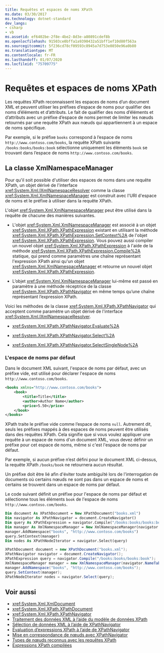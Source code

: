 ```yaml
---
title: Requêtes et espaces de noms XPath
ms.date: 03/30/2017
ms.technology: dotnet-standard
dev_langs:
- csharp
- vb
ms.assetid: ef6402be-2f8e-4be2-8d3e-a80891cdef8b
ms.openlocfilehash: 91503ce0bffa1a9390432a51bff1ef10d80f563a
ms.sourcegitcommit: 5f236cd78cf09593c8945a7d753e0850e96a0b80
ms.translationtype: MT
ms.contentlocale: fr-FR
ms.lasthandoff: 01/07/2020
ms.locfileid: "75709775"
---
```

# <a name="xpath-queries-and-namespaces"></a>Requêtes et espaces de noms XPath
Les requêtes XPath reconnaissent les espaces de noms d’un document XML et peuvent utiliser les préfixes d’espace de noms pour qualifier des noms d’éléments et d’attributs. Le fait de qualifier des noms d’éléments et d’attributs avec un préfixe d’espace de noms permet de limiter les nœuds retournés par une requête XPath aux nœuds qui appartiennent à un espace de noms spécifique.  
  
 Par exemple, si le préfixe `books` correspond à l’espace de noms `http://www.contoso.com/books`, la requête XPath suivante `/books:books/books:book` sélectionne uniquement les éléments `book` se trouvant dans l’espace de noms `http://www.contoso.com/books`.  
  
## <a name="the-xmlnamespacemanager"></a>La classe XmlNamespaceManager  
 Pour qu'il soit possible d'utiliser des espaces de noms dans une requête XPath, un objet dérivé de l'interface <xref:System.Xml.IXmlNamespaceResolver> comme la classe <xref:System.Xml.XmlNamespaceManager> est construit avec l'URI d'espace de noms et le préfixe à utiliser dans la requête XPath.  
  
 L'objet <xref:System.Xml.XmlNamespaceManager> peut être utilisé dans la requête de chacune des manières suivantes.  
  
- L'objet <xref:System.Xml.XmlNamespaceManager> est associé à un objet <xref:System.Xml.XPath.XPathExpression> existant en utilisant la méthode <xref:System.Xml.XPath.XPathExpression.SetContext%2A> de l'objet <xref:System.Xml.XPath.XPathExpression>. Vous pouvez aussi compiler un nouvel objet <xref:System.Xml.XPath.XPathExpression> à l'aide de la méthode <xref:System.Xml.XPath.XPathExpression.Compile%2A> statique, qui prend comme paramètres une chaîne représentant l'expression XPath ainsi qu'un objet <xref:System.Xml.XmlNamespaceManager> et retourne un nouvel objet <xref:System.Xml.XPath.XPathExpression>.  
  
- L’objet <xref:System.Xml.XmlNamespaceManager> lui-même est passé en paramètre à une méthode réceptrice de la classe <xref:System.Xml.XPath.XPathNavigator> en même temps qu’une chaîne représentant l’expression XPath.  
  
 Voici les méthodes de la classe <xref:System.Xml.XPath.XPathNavigator> qui acceptent comme paramètre un objet dérivé de l'interface <xref:System.Xml.IXmlNamespaceResolver>.  
  
- <xref:System.Xml.XPath.XPathNavigator.Evaluate%2A>  
  
- <xref:System.Xml.XPath.XPathNavigator.Select%2A>  
  
- <xref:System.Xml.XPath.XPathNavigator.SelectSingleNode%2A>  
  
### <a name="the-default-namespace"></a>L'espace de noms par défaut  
 Dans le document XML suivant, l'espace de noms par défaut, avec un préfixe vide, est utilisé pour déclarer l'espace de noms `http://www.contoso.com/books`.  
  
```xml  
<books xmlns="http://www.contoso.com/books">  
    <book>  
        <title>Title</title>  
        <author>Author Name</author>  
        <price>5.50</price>  
    </book>  
</books>  
```  
  
 XPath traite le préfixe vide comme l’espace de noms `null`. Autrement dit, seuls les préfixes mappés à des espaces de noms peuvent être utilisés dans des requêtes XPath. Cela signifie que si vous voulez appliquer une requête à un espace de noms d'un document XML, vous devez définir un préfixe pour cet espace de noms, même si c'est l'espace de noms par défaut.  
  
 Par exemple, si aucun préfixe n’est défini pour le document XML ci-dessus, la requête XPath `/books/book` ne retournera aucun résultat.  
  
 Un préfixe doit être lié afin d'éviter toute ambiguïté lors de l'interrogation de documents où certains nœuds ne sont pas dans un espace de noms et certains se trouvent dans un espace de noms par défaut.  
  
 Le code suivant définit un préfixe pour l'espace de noms par défaut et sélectionne tous les éléments `book` de l'espace de noms `http://www.contoso.com/books`.  
  
```vb  
Dim document As XPathDocument = New XPathDocument("books.xml")  
Dim navigator As XPathNavigator = document.CreateNavigator()  
Dim query As XPathExpression = navigator.Compile("/books:books/books:book")  
Dim manager As XmlNamespaceManager = New XmlNamespaceManager(navigator.NameTable)  
manager.AddNamespace("books", "http://www.contoso.com/books")  
query.SetContext(manager)  
Dim nodes As XPathNodeIterator = navigator.Select(query)  
```  
  
```csharp  
XPathDocument document = new XPathDocument("books.xml");  
XPathNavigator navigator = document.CreateNavigator();  
XPathExpression query = navigator.Compile("/books:books/books:book");  
XmlNamespaceManager manager = new XmlNamespaceManager(navigator.NameTable);  
manager.AddNamespace("books", "http://www.contoso.com/books");  
query.SetContext(manager);  
XPathNodeIterator nodes = navigator.Select(query);  
```  
  
## <a name="see-also"></a>Voir aussi

- <xref:System.Xml.XmlDocument>
- <xref:System.Xml.XPath.XPathDocument>
- <xref:System.Xml.XPath.XPathNavigator>
- [Traitement des données XML à l’aide du modèle de données XPath](../../../../docs/standard/data/xml/process-xml-data-using-the-xpath-data-model.md)
- [Sélection de données XML à l’aide de XPathNavigator](../../../../docs/standard/data/xml/select-xml-data-using-xpathnavigator.md)
- [Évaluation d’expressions XPath à l’aide de XPathNavigator](../../../../docs/standard/data/xml/evaluate-xpath-expressions-using-xpathnavigator.md)
- [Mise en correspondance de nœuds avec XPathNavigator](../../../../docs/standard/data/xml/matching-nodes-using-xpathnavigator.md)
- [Types de nœuds reconnus avec les requêtes XPath](../../../../docs/standard/data/xml/node-types-recognized-with-xpath-queries.md)
- [Expressions XPath compilées](../../../../docs/standard/data/xml/compiled-xpath-expressions.md)
